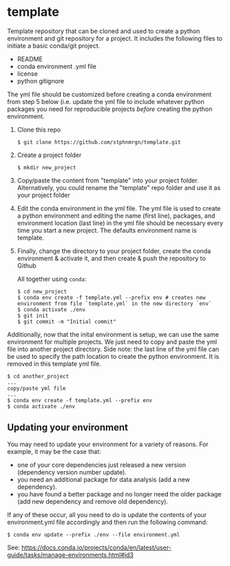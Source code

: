# template
Template repository that can be cloned and used to create a python environment and git repository for a project. It includes the following files to initiate a basic conda/git project.

- README
- conda environment .yml file
- license
- python gitignore

The yml file should be customized before creating a conda environment from step 5 below (i.e. update the yml file to include whatever python packages you need for reproducible projects *before* creating the python environment.

1. Clone this repo

       $ git clone https://github.com/stphnmrgn/template.git
   
2. Create a project folder

       $ mkdir new_project
       
4. Copy/paste the content from "template" into your project folder. Alternatively, you could rename the "template" repo folder and use it as your project folder

5. Edit the conda environment in the yml file. The yml file is used to create a python environment and editing the name (first line), packages, and environment location (last line) in the yml file should be necessary every time you start a new project. The defaults environment name is template.
   
6. Finally, change the directory to your project folder, create the conda environment & activate it, and then create & push the repository to Github
    
    All together using `conda`:
    
       $ cd new_project
       $ conda env create -f template.yml --prefix env # creates new environment from file `template.yml` in the new directory `env`
       $ conda activate ./env
       $ git init
       $ git commit -m "Initial commit"

Additionally, now that the inital environment is setup, we can use the same environment for multiple projects. We just need to copy and paste the yml file into another project directory. Side note: the last line of the yml file can be used to specify the path location to create the python environment. It is removed in this template yml file.

    $ cd another_project
    ... 
    copy/paste yml file
    ...
    $ conda env create -f template.yml --prefix env
    $ conda activate ./env

## Updating your environment
You may need to update your environment for a variety of reasons. For example, it may be the case that:

* one of your core dependencies just released a new version (dependency version number update).
* you need an additional package for data analysis (add a new dependency).
* you have found a better package and no longer need the older package (add new dependency and remove old dependency).

If any of these occur, all you need to do is update the contents of your environment.yml file accordingly and then run the following command:

    $ conda env update --prefix ./env --file environment.yml
See: https://docs.conda.io/projects/conda/en/latest/user-guide/tasks/manage-environments.html#id3
